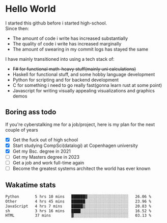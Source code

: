 # Hello World

I started this github before i started high-school.  
Since then:
- The amount of code i write has increased substantially
- The quality of code i write has increased marginally
- The amount of swearing in my commit logs has stayed the same

I have mainly transitioned into using a tech stack of:
- ~~F# for functional math-heavy stuff(mainly uni calculations)~~
- Haskell for functional stuff, and some hobby language development
- Python for scripting and for backend development
- C for something i need to go really fast(gonna learn rust at some point)
- Javascript for writing visually appealing visualizations and graphics demos

## Boring ass todo
If you're cyberstalking me for a job/project, here is my plan for the next couple of years
- [x] Get the fuck out of high school
- [x] Start studying CompSci(datalogi) at Copenhagen university
- [x] Get my Bsc. degree in 2021
- [ ] Get my Masters degree in 2023
- [ ] Get a job and work full-time again
- [ ] Become the greatest systems architect the world has ever known

## Wakatime stats
<!--START_SECTION:waka-->

```txt
Python       5 hrs 10 mins   ██████▓░░░░░░░░░░░░░░░░░░   26.06 %
Other        4 hrs 45 mins   ██████░░░░░░░░░░░░░░░░░░░   23.96 %
JavaScript   4 hrs 7 mins    █████▒░░░░░░░░░░░░░░░░░░░   20.83 %
sh           3 hrs 16 mins   ████░░░░░░░░░░░░░░░░░░░░░   16.52 %
HTML         37 mins         ▓░░░░░░░░░░░░░░░░░░░░░░░░   03.13 %
```

<!--END_SECTION:waka-->
